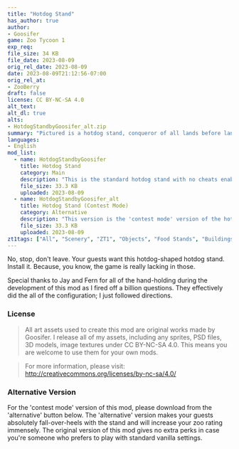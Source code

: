 ```yaml
---
title: "Hotdog Stand"
has_author: true
author: 
- Goosifer
game: Zoo Tycoon 1
exp_req: 
file_size: 34 KB
file_date: 2023-08-09
orig_rel_date: 2023-08-09
date: 2023-08-09T21:12:56-07:00
orig_rel_at: 
- ZooBerry
draft: false
license: CC BY-NC-SA 4.0
alt_text: 
alt_dl: true
alts:
- HotdogStandbyGoosifer_alt.zip
summary: "Pictured is a hotdog stand, conqueror of all lands before lands were even lands."
languages:
- English
mod_list: 
  - name: HotdogStandbyGoosifer
    title: Hotdog Stand
    category: Main 
    description: "This is the standard hotdog stand with no cheats enabled for those who want a vanilla experience."
    file_size: 33.3 KB
    uploaded: 2023-08-09
  - name: HotdogStandbyGoosifer_alt
    title: Hotdog Stand (Contest Mode)
    category: Alternative
    description: "This version is the 'contest mode' version of the hotdog stand. It will make your guests absolutely fall-over-heels with the stand and will increase your zoo rating immensely."
    file_size: 33.3 KB
    uploaded: 2023-08-09
zt1tags: ["All", "Scenery", "ZT1", "Objects", "Food Stands", "Buildings"]
---
```

No, stop, don't leave. Your guests want this hotdog-shaped hotdog stand. Install it. Because, you know, the game is really lacking in those.

Special thanks to Jay and Fern for all of the hand-holding during the development of this mod as I fired off a billion questions. They effectively did the all of the configuration; I just followed directions. 

### License

> All art assets used to create this mod are original works made by Goosifer. I release all of my assets, including any sprites, PSD files, 3D models, image textures under CC BY-NC-SA 4.0. This means you are welcome to use them for your own mods.

> For more information, please visit:
http://creativecommons.org/licenses/by-nc-sa/4.0/

### Alternative Version

For the 'contest mode' version of this mod, please download from the 'alternative' button below. The 'alternative' version makes your guests absolutely fall-over-heels with the stand and will increase your zoo rating immensely. The original version of this mod gives no extra perks in case you're someone who prefers to play with standard vanilla settings.